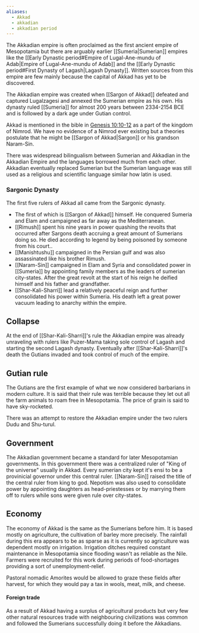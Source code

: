 ```yaml
---
aliases:
  - Akkad
  - akkadian
  - akkadian period
---
```

The Akkadian empire is often proclaimed as the first ancient empire of Mesopotamia but there are arguably earlier [[Sumeria|Sumerian]] empires like the [[Early Dynastic period#Empire of Lugal-Ane-mundu of Adab|Empire of Lugal-Ane-mundu of Adab]] and the [[Early Dynastic period#First Dynasty of Lagash|Lagash Dynasty]]. Written sources from this empire are few mainly because the capital of Akkad has yet to be discovered.

The Akkadian empire was created when [[Sargon of Akkad]] defeated and captured Lugalzagesi and annexed the Sumerian empire as his own. His dynasty ruled [[Sumeria]] for almost 200 years between 2334-2154 BCE and is followed by a dark age under Gutian control.

Akkad is mentioned in the bible in [Genesis 10:10-12](https://www.biblegateway.com/passage/?search=genesis+10%3A10-12&version=NIV;KJV) as a part of the kingdom of Nimrod. We have no evidence of a Nimrod ever existing but a theories postulate that he might be [[Sargon of Akkad|Sargon]] or his grandson Naram-Sin.

There was widespread bilingualism between Sumerian and Akkadian in the Akkadian Empire and the languages borrowed much from each other. Akkadian eventually replaced Sumerian but the Sumerian language was still used as a religious and scientific language similar how latin is used.
### Sargonic Dynasty
The first five rulers of Akkad all came from the Sargonic dynasty. 
- The first of which is [[Sargon of Akkad]] himself. He conquered Sumeria and Elam and campaigned as far away as the Mediterranean.
- [[Rimush]] spent his nine years in power quashing the revolts that occurred after Sargons death accruing a great amount of Sumerians doing so. He died according to legend by being poisoned by someone from his court..
- [[Manishtushu]] campaigned in the Persian gulf and was also assassinated like his brother Rimush.
- [[Naram-Sin]] campaigned in Elam and Syria and consolidated power in [[Sumeria]] by appointing family members as the leaders of sumerian city-states. After the great revolt at the start of his reign he deified himself and his father and grandfather.
- [[Shar-Kali-Sharri]] lead a relatively peaceful reign and further consolidated his power within Sumeria. His death left a great power vacuum leading to anarchy within the empire.

## Collapse
At the end of [[Shar-Kali-Sharri]]'s rule the Akkadian empire was already unraveling with rulers like Puzer-Mama taking sole control of Lagash and starting the second Lagash dynasty. Eventually after [[Shar-Kali-Sharri]]'s death the Gutians invaded and took control of much of the empire. 
## Gutian rule
 
The Gutians are the first example of what we now considered barbarians in modern culture. It is said that their rule was terrible because they let out all the farm animals to roam free in Mesopotamia. The price of grain is said to have sky-rocketed.

There was an attempt to restore the Akkadian empire under the two rulers Dudu and Shu-turul.
## Government
The Akkadian government became a standard for later Mesopotamian governments. In this government there was a centralized ruler of "King of the universe" usually in Akkad. Every sumerian city kept it's ensi to be a provinicial governor under this central ruler. [[Naram-Sin]] raised the title of the central ruler from king to god. Nepotism was also used to consolidate power by appointing daughters as head-priestesses or by marrying them off to rulers while sons were given rule over city-states.

## Economy
The economy of Akkad is the same as the Sumerians before him. It is based mostly on agriculture, the cultivation of barley more precisely. The rainfall during this era appears to be as sparse as it is currently so agriculture was dependent mostly on irrigation. Irrigation ditches required constant maintenance in Mesopotamia since flooding wasn't as reliable as the Nile. Farmers were recruited for this work during periods of food-shortages providing a sort of unemployment-relief.

Pastoral nomadic Amorites would be allowed to graze these fields after harvest, for which they would pay a tax in wools, meat, milk, and cheese.
#### Foreign trade
As a result of Akkad having a surplus of agricultural products but very few other natural resources trade with neighbouring civilizations was common and followed the Sumerians successfully doing it before the Akkadians.

